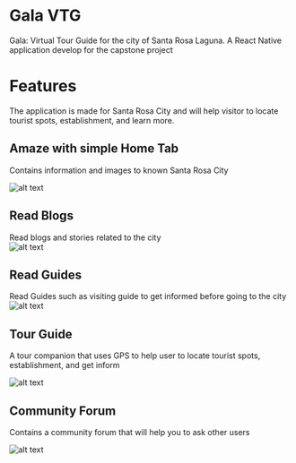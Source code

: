 # Gala VTG
Gala: Virtual Tour Guide for the city of Santa Rosa Laguna. A React Native application develop for the capstone project

# Features
The application is made for Santa Rosa City and will help visitor to locate tourist spots, establishment, and learn more.

## Amaze with simple Home Tab
Contains information and images to known Santa Rosa City  

![alt text](https://github.com/AngheloAmir/gala-virtual-tour-guide-for-the-city-of-Santa-Rosa-Laguna/blob/master/screenshots/1.png)
  
## Read Blogs
Read blogs and stories related to the city  
![alt text](https://github.com/AngheloAmir/gala-virtual-tour-guide-for-the-city-of-Santa-Rosa-Laguna/blob/master/screenshots/2.png)
  
## Read Guides
Read Guides such as visiting guide to get informed before going to the city  
![alt text](https://github.com/AngheloAmir/gala-virtual-tour-guide-for-the-city-of-Santa-Rosa-Laguna/blob/master/screenshots/3.png)
  
## Tour Guide
A tour companion that uses GPS to help user to locate tourist spots, establishment, and get inform  
  
![alt text](https://github.com/AngheloAmir/gala-virtual-tour-guide-for-the-city-of-Santa-Rosa-Laguna/blob/master/screenshots/4.png)
  
## Community Forum
Contains a community forum that will help you to ask other users  
  
![alt text](https://github.com/AngheloAmir/gala-virtual-tour-guide-for-the-city-of-Santa-Rosa-Laguna/blob/master/screenshots/5.png)